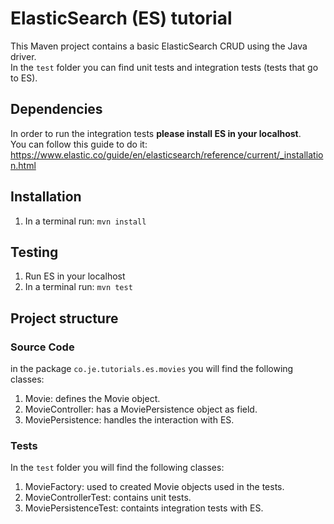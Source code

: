 # ElasticSearch (ES) tutorial

This Maven project contains a basic ElasticSearch CRUD using the Java driver.<br>
In the `test` folder you can find unit tests and integration tests (tests that go to ES).

## Dependencies

In order to run the integration tests **please install ES in your localhost**.<br>
You can follow this guide to do it: https://www.elastic.co/guide/en/elasticsearch/reference/current/_installation.html

## Installation

1. In a terminal run: `mvn install`

## Testing

1. Run ES in your localhost
2. In a terminal run: `mvn test`

## Project structure

### Source Code

in the package `co.je.tutorials.es.movies` you will find the following classes:

1. Movie: defines the Movie object.
1. MovieController: has a MoviePersistence object as field.
1. MoviePersistence: handles the interaction with ES.

### Tests

In the `test` folder you will find the following classes:

1. MovieFactory: used to created Movie objects used in the tests.
1. MovieControllerTest: contains unit tests.
1. MoviePersistenceTest: containts integration tests with ES.
